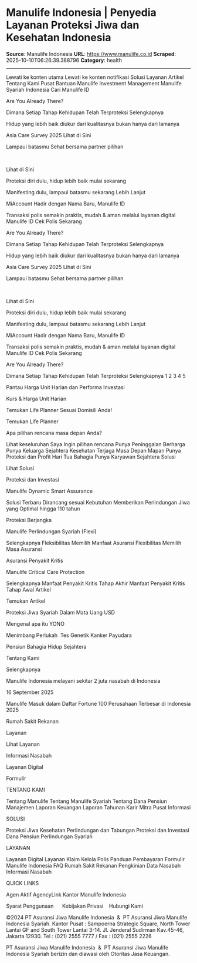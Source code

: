 # Manulife Indonesia | Penyedia Layanan Proteksi Jiwa dan Kesehatan Indonesia

**Source**: Manulife Indonesia
**URL**: https://www.manulife.co.id
**Scraped**: 2025-10-10T06:26:39.388796
**Category**: health

---

Lewati ke konten utama
Lewati ke konten notifikasi
Solusi
Layanan
Artikel
Tentang Kami
Pusat Bantuan
Manulife Investment Management
Manulife Syariah Indonesia
Cari
Manulife ID

Are
You
Already There?

Dimana Setiap Tahap Kehidupan Telah Terproteksi
Selengkapnya

Hidup yang lebih baik diukur dari kualitasnya
bukan hanya dari lamanya

Asia Care Survey 2025
Lihat di Sini

Lampaui batasmu
Sehat bersama partner pilihan

 

Lihat di Sini

Proteksi diri dulu, hidup lebih baik mulai sekarang

Manifesting dulu, lampaui batasmu sekarang
Lebih Lanjut

MiAccount Hadir dengan Nama Baru, Manulife ID

Transaksi polis semakin praktis, mudah & aman melalui layanan digital Manulife ID
Cek Polis Sekarang

Are
You
Already There?

Dimana Setiap Tahap Kehidupan Telah Terproteksi
Selengkapnya

Hidup yang lebih baik diukur dari kualitasnya
bukan hanya dari lamanya

Asia Care Survey 2025
Lihat di Sini

Lampaui batasmu
Sehat bersama partner pilihan

 

Lihat di Sini

Proteksi diri dulu, hidup lebih baik mulai sekarang

Manifesting dulu, lampaui batasmu sekarang
Lebih Lanjut

MiAccount Hadir dengan Nama Baru, Manulife ID

Transaksi polis semakin praktis, mudah & aman melalui layanan digital Manulife ID
Cek Polis Sekarang

Are
You
Already There?

Dimana Setiap Tahap Kehidupan Telah Terproteksi
Selengkapnya
1
2
3
4
5

Pantau Harga Unit Harian dan Performa Investasi

Kurs & Harga Unit Harian

Temukan Life Planner Sesuai Domisili Anda!

Temukan Life Planner

Apa pilihan rencana masa depan Anda?

Lihat keseluruhan
Saya Ingin
pilihan rencana
Punya Peninggalan Berharga
Punya Keluarga Sejahtera
Kesehatan Terjaga
Masa Depan Mapan
Punya Proteksi dan Profit
Hari Tua Bahagia
Punya Karyawan Sejahtera
Solusi

Lihat Solusi

Proteksi dan Investasi

Manulife Dynamic Smart Assurance

Solusi Terbaru
Dirancang sesuai Kebutuhan
Memberikan Perlindungan Jiwa yang Optimal hingga 110 tahun

Proteksi Berjangka

Manulife Perlindungan Syariah (Flexi)

Selengkapnya
Fleksibilitas Memilih Manfaat Asuransi
Flexibilitas Memilih Masa Asuransi

Asuransi Penyakit Kritis

Manulife Critical Care Protection

Selengkapnya
Manfaat Penyakit Kritis Tahap Akhir
Manfaat Penyakit Kritis Tahap Awal
Artikel

Temukan Artikel

Proteksi Jiwa Syariah
Dalam Mata Uang USD

Mengenal apa itu
YONO

Menimbang Perlukah 
Tes Genetik Kanker Payudara

Pensiun Bahagia
Hidup Sejahtera

Tentang Kami

Selengkapnya

Manulife Indonesia melayani sekitar 2 juta nasabah di Indonesia

16 September 2025

Manulife Masuk dalam Daftar Fortune 100 Perusahaan Terbesar di Indonesia 2025

Rumah Sakit Rekanan

Layanan


Lihat Layanan

Informasi Nasabah

Layanan Digital

Formulir

TENTANG KAMI

Tentang Manulife
Tentang Manulife Syariah
Tentang Dana Pensiun
Manajemen
Laporan Keuangan
Laporan Tahunan
Karir
Mitra
Pusat Informasi

SOLUSI 

Proteksi Jiwa
Kesehatan
Perlindungan dan Tabungan
Proteksi dan Investasi
Dana Pensiun
Perlindungan Syariah

LAYANAN

Layanan Digital
Layanan Klaim
Kelola Polis
Panduan Pembayaran
Formulir Manulife Indonesia
FAQ
Rumah Sakit Rekanan
Pengkinian Data Nasabah
Informasi Nasabah

QUICK LINKS

Agen Aktif
AgencyLink
Kantor Manulife Indonesia

Syarat Penggunaan      Kebijakan Privasi    Hubungi Kami

   

©2024 PT Asuransi Jiwa Manulife Indonesia  &  PT Asuransi Jiwa Manulife Indonesia Syariah.
Kantor Pusat : Sampoerna Strategic Square, North Tower Lantai GF and South Tower Lantai 3-14.
Jl. Jenderal Sudirman Kav.45-46, Jakarta 12930. Tel : (021) 2555 7777 / Fax : (021) 2555 2226

PT Asuransi Jiwa Manulife Indonesia  &  PT Asuransi Jiwa Manulife Indonesia Syariah berizin dan diawasi oleh Otoritas Jasa Keuangan.
